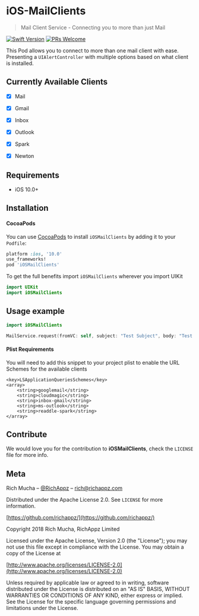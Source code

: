 # iOS-MailClients

> Mail Client Service - Connecting you to more than just Mail

[![Swift Version][swift-image]][swift-url]
[![PRs Welcome](https://img.shields.io/badge/PRs-welcome-brightgreen.svg?style=flat-square)](http://makeapullrequest.com)

This Pod allows you to connect to more than one mail client with ease.  Presenting a `UIAlertController` with multiple options based on what client is installed.

## Currently Available Clients

- [x] Mail
- [x] Gmail
- [x] Inbox
- [x] Outlook
- [x] Spark
- [x] Newton


## Requirements

- iOS 10.0+

## Installation

#### CocoaPods
You can use [CocoaPods](http://cocoapods.org/) to install `iOSMailClients` by adding it to your `Podfile`:

```ruby
platform :ios, '10.0'
use_frameworks!
pod 'iOSMailClients'
```

To get the full benefits import `iOSMailClients` wherever you import UIKit

``` swift
import UIKit
import iOSMailClients
```

## Usage example

```swift
import iOSMailClients

MailService.request(fromVC: self, subject: "Test Subject", body: "Test Body", mailto: "rich@richappz.com")
```

#### Plist Requirements

You will need to add this snippet to your project plist to enable the URL Schemes for the available clients

```
<key>LSApplicationQueriesSchemes</key>
<array>
    <string>googlemail</string>
    <string>cloudmagic</string>
    <string>inbox-gmail</string>
    <string>ms-outlook</string>
    <string>readdle-spark</string>
</array>
```

## Contribute

We would love you for the contribution to **iOSMailClients**, check the ``LICENSE`` file for more info.

## Meta

Rich Mucha – [@RichAppz](https://twitter.com/richappz) – rich@richappz.com

Distributed under the Apache License 2.0. See ``LICENSE`` for more information.

[https://github.com/richappz/](https://github.com/richappz/)

[swift-image]:https://img.shields.io/badge/swift-3.0-orange.svg
[swift-url]: https://swift.org/



Copyright 2018 Rich Mucha, RichAppz Limited

Licensed under the Apache License, Version 2.0 (the "License");
you may not use this file except in compliance with the License.
You may obtain a copy of the License at

[http://www.apache.org/licenses/LICENSE-2.0](http://www.apache.org/licenses/LICENSE-2.0)

Unless required by applicable law or agreed to in writing, software
distributed under the License is distributed on an "AS IS" BASIS,
WITHOUT WARRANTIES OR CONDITIONS OF ANY KIND, either express or implied.
See the License for the specific language governing permissions and
limitations under the License.
